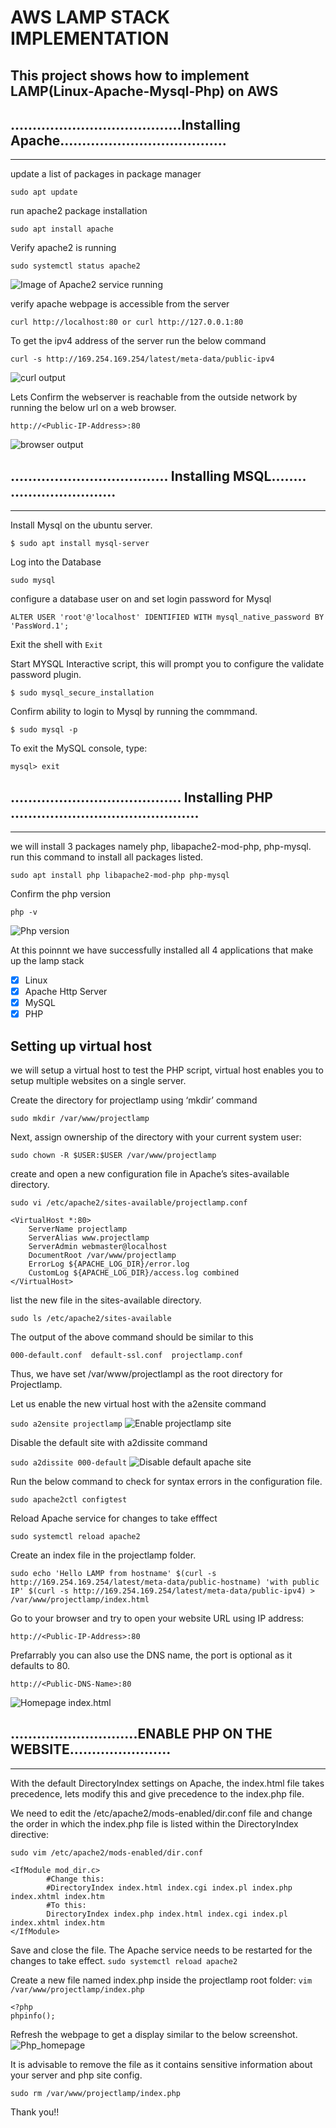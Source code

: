 # AWS LAMP STACK IMPLEMENTATION
 ## **This project shows how to implement LAMP**(Linux-Apache-Mysql-Php) on AWS

 ## .......................................Installing Apache......................................
--- 
 update a list of packages in package manager

 `sudo apt update`

run apache2 package installation

 `sudo apt install apache`

Verify apache2 is running

`sudo systemctl status apache2`

![Image of Apache2 service running](./Images/apache_status.JPG)

verify apache webpage is accessible from the server

`curl http://localhost:80
or
 curl http://127.0.0.1:80`

 To get the ipv4 address of the server run the below command

 `curl -s http://169.254.169.254/latest/meta-data/public-ipv4`

 ![curl output ](./Images/curl_localhostPort80.JPG)

 Lets Confirm the webserver is reachable from the outside network by running the below url on a web browser.

 `http://<Public-IP-Address>:80`

 ![browser output](./Images/testprojectlamp_page.JPG)

 
 ## .................................... Installing MSQL........ ........................
 --- 


Install Mysql on the ubuntu server.

 `$ sudo apt install mysql-server`

Log into the Database

`sudo mysql`

configure a database user on and set login password for Mysql

`ALTER USER 'root'@'localhost' IDENTIFIED WITH mysql_native_password BY 'PassWord.1';`

Exit the shell with `Exit`

Start MYSQL Interactive script, this will prompt you to configure the validate password plugin.

`$ sudo mysql_secure_installation`

Confirm ability to login to Mysql by running the commmand.

`$ sudo mysql -p`

To exit the MySQL console, type:

`mysql> exit`

## ....................................... Installing PHP ...........................................
---

we will install 3 packages namely php, libapache2-mod-php, php-mysql. run this command to install all packages listed.

`sudo apt install php libapache2-mod-php php-mysql`

Confirm the php version

`php -v`

![Php version](./Images/php_version.JPG)

At this poinnnt we have successfully installed all 4 applications that make up the lamp stack

- [x] Linux
- [x] Apache Http Server
- [x] MySQL
- [x] PHP

## Setting up virtual host

we will setup a virtual host to test the PHP script, virtual host enables you to setup multiple websites on a single server.

Create the directory for projectlamp using ‘mkdir’ command

`sudo mkdir /var/www/projectlamp`

Next, assign ownership of the directory with your current system user:

`sudo chown -R $USER:$USER /var/www/projectlamp`

create and open a new configuration file in Apache’s sites-available directory.

`sudo vi /etc/apache2/sites-available/projectlamp.conf`

```
<VirtualHost *:80>
    ServerName projectlamp
    ServerAlias www.projectlamp 
    ServerAdmin webmaster@localhost
    DocumentRoot /var/www/projectlamp
    ErrorLog ${APACHE_LOG_DIR}/error.log
    CustomLog ${APACHE_LOG_DIR}/access.log combined
</VirtualHost>
```

list the new file in the sites-available directory.

`sudo ls /etc/apache2/sites-available`

The output of the above command should be similar to this 

```
000-default.conf  default-ssl.conf  projectlamp.conf
```
Thus, we have set /var/www/projectlampl  as the root directory for Projectlamp.

Let us enable the new virtual host with the a2ensite command 

`sudo a2ensite projectlamp`
![Enable projectlamp site](./Images/apache_enable_site.JPG)

Disable the default site with a2dissite command

`sudo a2dissite 000-default`
![Disable default apache site](./Images/apache_disable_site.JPG)

Run the below command to check for syntax errors in the configuration file.

`sudo apache2ctl configtest`

Reload Apache service for changes to take efffect

`sudo systemctl reload apache2`

Create an index file in the projectlamp folder.
```
sudo echo 'Hello LAMP from hostname' $(curl -s http://169.254.169.254/latest/meta-data/public-hostname) 'with public IP' $(curl -s http://169.254.169.254/latest/meta-data/public-ipv4) > /var/www/projectlamp/index.html
```

Go to your browser and try to open your website URL using IP address:

`http://<Public-IP-Address>:80` 

Prefarrably you can also use the DNS name, the port is optional as it defaults to 80. 

`http://<Public-DNS-Name>:80`

![Homepage index.html](./Images/testprojectlamp_page.JPG)

## .............................ENABLE PHP ON THE WEBSITE.......................
---

With the default DirectoryIndex settings on Apache, the index.html file takes precedence, lets modify this and give precedence to the index.php file.

We need to edit the /etc/apache2/mods-enabled/dir.conf file and change the order in which the index.php file is listed within the DirectoryIndex directive:

`sudo vim /etc/apache2/mods-enabled/dir.conf`

```
<IfModule mod_dir.c>
        #Change this:
        #DirectoryIndex index.html index.cgi index.pl index.php index.xhtml index.htm
        #To this:
        DirectoryIndex index.php index.html index.cgi index.pl index.xhtml index.htm
</IfModule>
```

Save and close the file. The Apache service needs to be restarted for the changes to take effect.
`sudo systemctl reload apache2`

Create a new file named index.php inside the projectlamp root folder:
`vim /var/www/projectlamp/index.php`

```
<?php
phpinfo();
```
Refresh the webpage to get a display similar to the below screenshot.
![Php_homepage](./Images/phpsite.JPG)

It is advisable to remove the file as it contains sensitive information about your server and php site config.

`sudo rm /var/www/projectlamp/index.php`

Thank you!!











